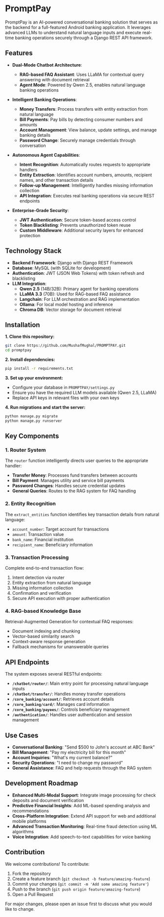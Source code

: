 # PromptPay

PromptPay is an AI-powered conversational banking solution that serves as the backend for a full-featured Android banking application. It leverages advanced LLMs to understand natural language inputs and execute real-time banking operations securely through a Django REST API framework.

## Features

- **Dual-Mode Chatbot Architecture**:
  - **RAG-based FAQ Assistant**: Uses LLaMA for contextual query answering with document retrieval
  - **Agent Mode**: Powered by Qwen 2.5, enables natural language banking operations

- **Intelligent Banking Operations**:
  - **Money Transfers**: Process transfers with entity extraction from natural language
  - **Bill Payments**: Pay bills by detecting consumer numbers and amounts
  - **Account Management**: View balance, update settings, and manage banking details
  - **Password Change**: Securely manage credentials through conversation

- **Autonomous Agent Capabilities**:
  - **Intent Recognition**: Automatically routes requests to appropriate handlers
  - **Entity Extraction**: Identifies account numbers, amounts, recipient names, and other transaction details
  - **Follow-up Management**: Intelligently handles missing information collection
  - **API Integration**: Executes real banking operations via secure REST endpoints

- **Enterprise-Grade Security**:
  - **JWT Authentication**: Secure token-based access control
  - **Token Blacklisting**: Prevents unauthorized token reuse
  - **Custom Middleware**: Additional security layers for enhanced protection

## Technology Stack

- **Backend Framework**: Django with Django REST Framework
- **Database**: MySQL (with SQLite for development)
- **Authentication**: JWT (JSON Web Tokens) with token refresh and blacklisting
- **LLM Integration**:
  - **Qwen 2.5** (14B/32B): Primary agent for banking operations
  - **LLaMA 3.3** (70B): Used for RAG-based FAQ assistance
  - **Langchain**: For LLM orchestration and RAG implementation
  - **Ollama**: For local model hosting and inference
  - **Chroma DB**: Vector storage for document retrieval

## Installation

**1. Clone this repository:**

   ```bash
   git clone https://github.com/MushafMughal/PROMPTPAY.git
   cd promptpay
   ```

**2. Install dependencies:**

   ```bash
   pip install -r requirements.txt
   ```

**3. Set up your environment:**

   - Configure your database in `PROMPTPAY/settings.py`
   - Ensure you have the required LLM models available (Qwen 2.5, LLaMA)
   - Replace API keys in relevant files with your own keys

**4. Run migrations and start the server:**

   ```bash
   python manage.py migrate
   python manage.py runserver
   ```

## Key Components

### 1. **Router System**
The `router` function intelligently directs user queries to the appropriate handler:
- **Transfer Money**: Processes fund transfers between accounts
- **Bill Payment**: Manages utility and service bill payments
- **Password Changes**: Handles secure credential updates
- **General Queries**: Routes to the RAG system for FAQ handling

### 2. **Entity Recognition**
The `extract_entities` function identifies key transaction details from natural language:
- `account_number`: Target account for transactions
- `amount`: Transaction value
- `bank_name`: Financial institution
- `recipient_name`: Beneficiary information

### 3. **Transaction Processing**
Complete end-to-end transaction flow:
1. Intent detection via router
2. Entity extraction from natural language
3. Missing information collection
4. Confirmation and verification
5. Secure API execution with proper authentication

### 4. **RAG-based Knowledge Base**
Retrieval-Augmented Generation for contextual FAQ responses:
- Document indexing and chunking
- Vector-based similarity search
- Context-aware response generation
- Fallback mechanisms for unanswerable queries

## API Endpoints

The system exposes several RESTful endpoints:

- **`/chatbot/router/`**: Main entry point for processing natural language inputs
- **`/chatbot/transfer/`**: Handles money transfer operations
- **`/core_banking/account/`**: Retrieves account details
- **`/core_banking/card/`**: Manages card information
- **`/core_banking/payees/`**: Controls beneficiary management
- **`/authentication/`**: Handles user authentication and session management

## Use Cases

- **Conversational Banking**: "Send $500 to John's account at ABC Bank"
- **Bill Management**: "Pay my electricity bill for this month"
- **Account Inquiries**: "What's my current balance?"
- **Security Operations**: "I need to change my password"
- **General Assistance**: FAQ and help requests through the RAG system

## Development Roadmap

- **Enhanced Multi-Modal Support**: Integrate image processing for check deposits and document verification
- **Predictive Financial Insights**: Add ML-based spending analysis and recommendations
- **Cross-Platform Integration**: Extend API support for web and additional mobile platforms
- **Advanced Transaction Monitoring**: Real-time fraud detection using ML algorithms
- **Voice Integration**: Add speech-to-text capabilities for voice banking

## Contribution

We welcome contributions! To contribute:
1. Fork the repository
2. Create a feature branch (`git checkout -b feature/amazing-feature`)
3. Commit your changes (`git commit -m 'Add some amazing feature'`)
4. Push to the branch (`git push origin feature/amazing-feature`)
5. Open a Pull Request

For major changes, please open an issue first to discuss what you would like to change.
